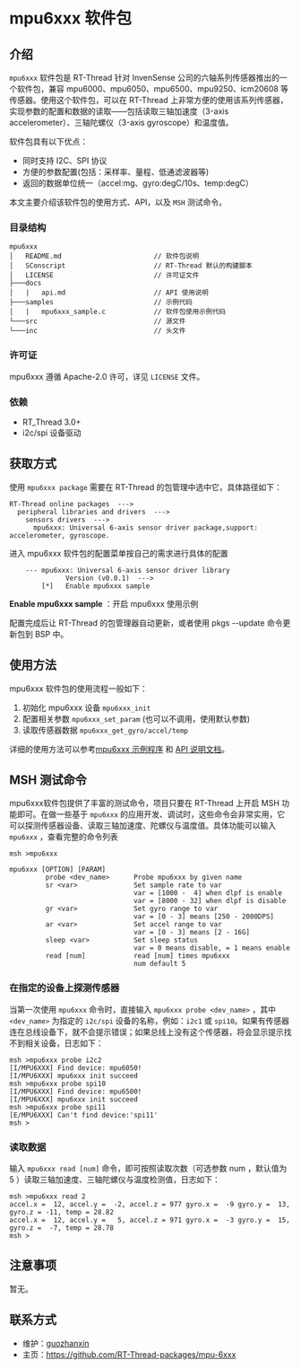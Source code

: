 # mpu6xxx 软件包

## 介绍

`mpu6xxx` 软件包是 RT-Thread 针对 InvenSense 公司的六轴系列传感器推出的一个软件包，兼容 mpu6000、mpu6050、mpu6500、mpu9250、icm20608 等传感器。使用这个软件包，可以在 RT-Thread 上非常方便的使用该系列传感器，实现参数的配置和数据的读取——包括读取三轴加速度（3-axis accelerometer）、三轴陀螺仪（3-axis gyroscope）和温度值。

软件包具有以下优点：

- 同时支持 I2C、SPI 协议 
- 方便的参数配置(包括：采样率、量程、低通滤波器等)
- 返回的数据单位统一（accel:mg、gyro:degC/10s、temp:degC）

本文主要介绍该软件包的使用方式、API，以及 `MSH` 测试命令。

### 目录结构

```
mpu6xxx
│   README.md                       // 软件包说明
│   SConscript                      // RT-Thread 默认的构建脚本
│   LICENSE                         // 许可证文件
├───docs 
│   |   api.md                      // API 使用说明
├───samples                         // 示例代码
│   |   mpu6xxx_sample.c            // 软件包使用示例代码
└───src                             // 源文件
└───inc                             // 头文件
```

### 许可证

mpu6xxx 遵循 Apache-2.0 许可，详见 `LICENSE` 文件。

### 依赖

- RT_Thread 3.0+
- i2c/spi 设备驱动

## 获取方式

使用 `mpu6xxx package` 需要在 RT-Thread 的包管理中选中它，具体路径如下：

```
RT-Thread online packages  --->
  peripheral libraries and drivers  --->
    sensors drivers  --->
      mpu6xxx: Universal 6-axis sensor driver package,support: accelerometer, gyroscope.
```

进入 mpu6xxx 软件包的配置菜单按自己的需求进行具体的配置

```
    --- mpu6xxx: Universal 6-axis sensor driver library       
              Version (v0.0.1)  --->
        [*]   Enable mpu6xxx sample
```

**Enable mpu6xxx sample** ：开启 mpu6xxx  使用示例

配置完成后让 RT-Thread 的包管理器自动更新，或者使用 pkgs --update 命令更新包到 BSP 中。

## 使用方法

mpu6xxx 软件包的使用流程一般如下：

1. 初始化 mpu6xxx 设备 `mpu6xxx_init`
2. 配置相关参数 `mpu6xxx_set_param` (也可以不调用，使用默认参数)
3. 读取传感器数据 `mpu6xxx_get_gyro/accel/temp`

详细的使用方法可以参考[mpu6xxx 示例程序](samples/mpu6xxx_sample.c) 和 [API 说明文档](doc/api.md)。

## MSH 测试命令

mpu6xxx软件包提供了丰富的测试命令，项目只要在 RT-Thread 上开启 MSH 功能即可。在做一些基于 `mpu6xxx` 的应用开发、调试时，这些命令会非常实用，它可以探测传感器设备、读取三轴加速度、陀螺仪与温度值。具体功能可以输入 `mpu6xxx` ，查看完整的命令列表

```
msh >mpu6xxx

mpu6xxx [OPTION] [PARAM]
         probe <dev_name>      Probe mpu6xxx by given name
         sr <var>              Set sample rate to var
                               var = [1000 -  4] when dlpf is enable
                               var = [8000 - 32] when dlpf is disable
         gr <var>              Set gyro range to var
                               var = [0 - 3] means [250 - 2000DPS]
         ar <var>              Set accel range to var
                               var = [0 - 3] means [2 - 16G]
         sleep <var>           Set sleep status
                               var = 0 means disable, = 1 means enable
         read [num]            read [num] times mpu6xxx
                               num default 5
```

### 在指定的设备上探测传感器

当第一次使用 `mpu6xxx` 命令时，直接输入 `mpu6xxx probe <dev_name>` ，其中 `<dev_name>` 为指定的 `i2c/spi` 设备的名称，例如：`i2c1` 或 `spi10`。如果有传感器连在总线设备下，就不会提示错误；如果总线上没有这个传感器，将会显示提示找不到相关设备，日志如下：

```
msh >mpu6xxx probe i2c2
[I/MPU6XXX] Find device: mpu6050!
[I/MPU6XXX] mpu6xxx init succeed
msh >mpu6xxx probe spi10
[I/MPU6XXX] Find device: mpu6500!
[I/MPU6XXX] mpu6xxx init succeed
msh >mpu6xxx probe spi11
[E/MPU6XXX] Can't find device:'spi11'
msh >
```

### 读取数据

输入 `mpu6xxx read [num]` 命令，即可按照读取次数（可选参数 num ，默认值为 5 ）读取三轴加速度、三轴陀螺仪与温度检测值，日志如下：

```
msh >mpu6xxx read 2
accel.x =  12, accel.y =  -2, accel.z = 977 gyro.x =  -9 gyro.y =  13, gyro.z = -11, temp = 28.82
accel.x =  12, accel.y =   5, accel.z = 971 gyro.x =  -3 gyro.y =  15, gyro.z =  -7, temp = 28.78
msh >
```

## 注意事项

暂无。

## 联系方式

- 维护：[guozhanxin](https://github.com/Guozhanxin)
- 主页：<https://github.com/RT-Thread-packages/mpu-6xxx>